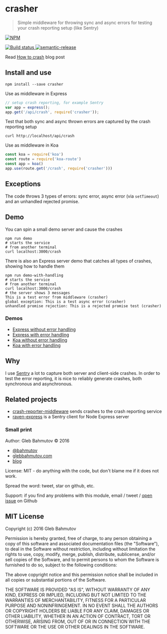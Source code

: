 # crasher

> Simple middleware for throwing sync and async errors for testing your crash reporting setup (like Sentry)

[![NPM][crasher-icon] ][crasher-url]

[![Build status][crasher-ci-image] ][crasher-ci-url]
[![semantic-release][semantic-image] ][semantic-url]

Read [How to crash](https://glebbahmutov.com/blog/how-to-crash/) blog post

## Install and use

    npm install --save crasher

Use as middleware in Express

```js
// setup crash reporting, for example Sentry
var app = express();
app.get('/api/crash', require('crasher'));
```

Test that both sync and async thrown errors are captured by the crash reporting setup

    curl http://localhost/api/crash

Use as middleware in Koa

```js
const koa = require('koa')
const route = require('koa-route')
const app = koa()
app.use(route.get('/crash', require('crasher')))
```

## Exceptions

The code throws 3 types of errors: sync error, async error (via `setTimeout`) and an unhandled
rejected promise.

## Demo

You can spin a small demo server and cause the crashes

    npm run demo
    # starts the service
    # from another terminal
    curl localhost:3000/crash

There is also an Express server demo that catches all types of crashes, showing how to
handle them

    npm run demo-with-handling
    # starts the service
    # from another terminal
    curl localhost:3000/crash
    # the server shows 3 messages
    This is a test error from middleware (crasher)
    global exception: This is a test async error (crasher)
    unhandled promise rejection: This is a rejected promise test (crasher)

### Demos

* [Express without error handling](demo/server.js)
* [Express with error handling](demo/server-with-error-handling.js)
* [Koa without error handling](demo/server-koa.js)
* [Koa with error handling](demo/server-koa-with-error-handling.js)

## Why

I use [Sentry](https://glebbahmutov.com/blog/tags/sentry/) a lot to capture both server and client-side crashes.
In order to test the error reporting, it is nice to reliably generate crashes, both synchronous
and asynchronous.

## Related projects

* [crash-reporter-middleware](https://github.com/bahmutov/crash-reporter-middleware)
  sends crashes to the crash reporting service
* [raven-express](https://github.com/bahmutov/raven-express) is a Sentry client for Node Express server

### Small print

Author: Gleb Bahmutov &copy; 2016

* [@bahmutov](https://twitter.com/bahmutov)
* [glebbahmutov.com](https://glebbahmutov.com)
* [blog](https://glebbahmutov.com/blog/)

License: MIT - do anything with the code, but don't blame me if it does not work.

Spread the word: tweet, star on github, etc.

Support: if you find any problems with this module, email / tweet /
[open issue](https://github.com/bahmutov/crasher/issues) on Github

## MIT License

Copyright (c) 2016 Gleb Bahmutov

Permission is hereby granted, free of charge, to any person
obtaining a copy of this software and associated documentation
files (the "Software"), to deal in the Software without
restriction, including without limitation the rights to use,
copy, modify, merge, publish, distribute, sublicense, and/or sell
copies of the Software, and to permit persons to whom the
Software is furnished to do so, subject to the following
conditions:

The above copyright notice and this permission notice shall be
included in all copies or substantial portions of the Software.

THE SOFTWARE IS PROVIDED "AS IS", WITHOUT WARRANTY OF ANY KIND,
EXPRESS OR IMPLIED, INCLUDING BUT NOT LIMITED TO THE WARRANTIES
OF MERCHANTABILITY, FITNESS FOR A PARTICULAR PURPOSE AND
NONINFRINGEMENT. IN NO EVENT SHALL THE AUTHORS OR COPYRIGHT
HOLDERS BE LIABLE FOR ANY CLAIM, DAMAGES OR OTHER LIABILITY,
WHETHER IN AN ACTION OF CONTRACT, TORT OR OTHERWISE, ARISING
FROM, OUT OF OR IN CONNECTION WITH THE SOFTWARE OR THE USE OR
OTHER DEALINGS IN THE SOFTWARE.

[crasher-icon]: https://nodei.co/npm/crasher.svg?downloads=true
[crasher-url]: https://npmjs.org/package/crasher
[crasher-ci-image]: https://travis-ci.org/bahmutov/crasher.svg?branch=master
[crasher-ci-url]: https://travis-ci.org/bahmutov/crasher
[semantic-image]: https://img.shields.io/badge/%20%20%F0%9F%93%A6%F0%9F%9A%80-semantic--release-e10079.svg
[semantic-url]: https://github.com/semantic-release/semantic-release

